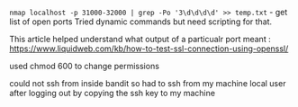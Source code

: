 ```nmap localhost -p 31000-32000 | grep -Po '3\d\d\d\d' >> temp.txt``` - get list of open ports
Tried dynamic commands but need scripting for that. 


This article helped understand what output of a particualr port meant : https://www.liquidweb.com/kb/how-to-test-ssl-connection-using-openssl/


used chmod 600 to change permissions


could not ssh from inside bandit so had to ssh from my machine local user after logging out by copying the ssh key to my machine




